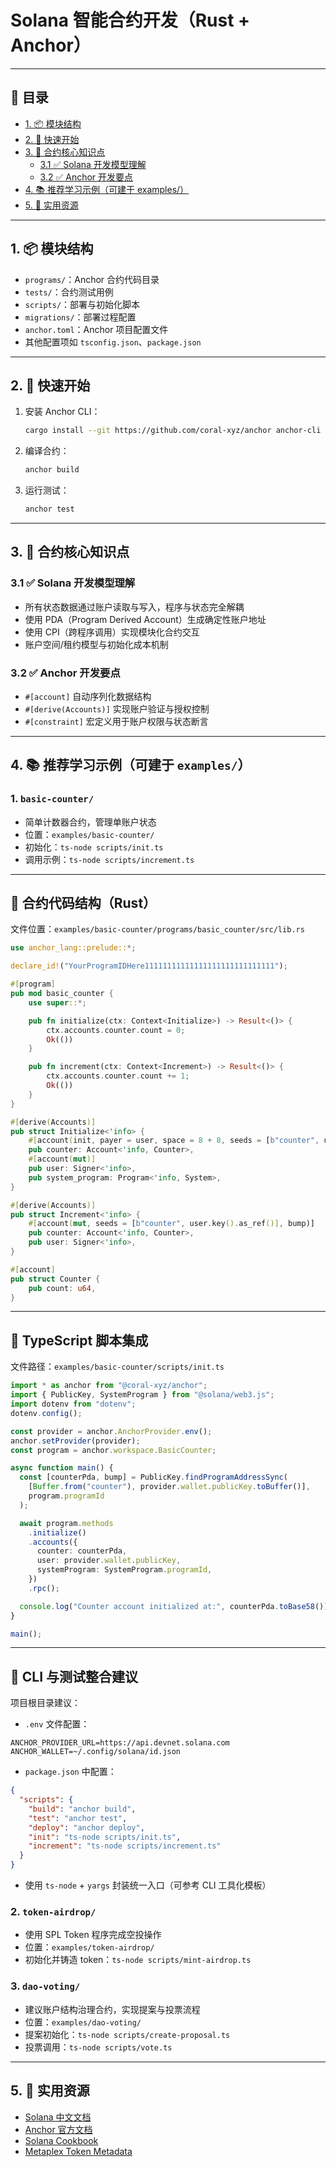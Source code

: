 # Solana 智能合约开发（Rust + Anchor）

---

## 📖 目录

- [1. 📦 模块结构](#1-模块结构)
- [2. 🚀 快速开始](#2-快速开始)
- [3. 🧠 合约核心知识点](#3-合约核心知识点)
  - [3.1 ✅ Solana 开发模型理解](#31-solana-开发模型理解)
  - [3.2 ✅ Anchor 开发要点](#32-anchor-开发要点)
- [4. 📚 推荐学习示例（可建于 examples/）](#4-推荐学习示例可建于-examples)
- [5. 🔗 实用资源](#5-实用资源)

---

## 1. 📦 模块结构

- `programs/`：Anchor 合约代码目录
- `tests/`：合约测试用例
- `scripts/`：部署与初始化脚本
- `migrations/`：部署过程配置
- `anchor.toml`：Anchor 项目配置文件
- 其他配置项如 `tsconfig.json`、`package.json`

---

## 2. 🚀 快速开始

1. 安装 Anchor CLI：

   ```bash
   cargo install --git https://github.com/coral-xyz/anchor anchor-cli --locked
   ```

2. 编译合约：

   ```bash
   anchor build
   ```

3. 运行测试：

   ```bash
   anchor test
   ```

---

## 3. 🧠 合约核心知识点

### 3.1 ✅ Solana 开发模型理解

- 所有状态数据通过账户读取与写入，程序与状态完全解耦
- 使用 PDA（Program Derived Account）生成确定性账户地址
- 使用 CPI（跨程序调用）实现模块化合约交互
- 账户空间/租约模型与初始化成本机制

### 3.2 ✅ Anchor 开发要点

- `#[account]` 自动序列化数据结构
- `#[derive(Accounts)]` 实现账户验证与授权控制
- `#[constraint]` 宏定义用于账户权限与状态断言

---

## 4. 📚 推荐学习示例（可建于 `examples/`）

### 1. `basic-counter/`
- 简单计数器合约，管理单账户状态
- 位置：`examples/basic-counter/`
- 初始化：`ts-node scripts/init.ts`
- 调用示例：`ts-node scripts/increment.ts`

---

## 🧱 合约代码结构（Rust）

文件位置：`examples/basic-counter/programs/basic_counter/src/lib.rs`

```rust
use anchor_lang::prelude::*;

declare_id!("YourProgramIDHere11111111111111111111111111111");

#[program]
pub mod basic_counter {
    use super::*;

    pub fn initialize(ctx: Context<Initialize>) -> Result<()> {
        ctx.accounts.counter.count = 0;
        Ok(())
    }

    pub fn increment(ctx: Context<Increment>) -> Result<()> {
        ctx.accounts.counter.count += 1;
        Ok(())
    }
}

#[derive(Accounts)]
pub struct Initialize<'info> {
    #[account(init, payer = user, space = 8 + 8, seeds = [b"counter", user.key().as_ref()], bump)]
    pub counter: Account<'info, Counter>,
    #[account(mut)]
    pub user: Signer<'info>,
    pub system_program: Program<'info, System>,
}

#[derive(Accounts)]
pub struct Increment<'info> {
    #[account(mut, seeds = [b"counter", user.key().as_ref()], bump)]
    pub counter: Account<'info, Counter>,
    pub user: Signer<'info>,
}

#[account]
pub struct Counter {
    pub count: u64,
}
```

---

## 📜 TypeScript 脚本集成

文件路径：`examples/basic-counter/scripts/init.ts`

```ts
import * as anchor from "@coral-xyz/anchor";
import { PublicKey, SystemProgram } from "@solana/web3.js";
import dotenv from "dotenv";
dotenv.config();

const provider = anchor.AnchorProvider.env();
anchor.setProvider(provider);
const program = anchor.workspace.BasicCounter;

async function main() {
  const [counterPda, bump] = PublicKey.findProgramAddressSync(
    [Buffer.from("counter"), provider.wallet.publicKey.toBuffer()],
    program.programId
  );

  await program.methods
    .initialize()
    .accounts({
      counter: counterPda,
      user: provider.wallet.publicKey,
      systemProgram: SystemProgram.programId,
    })
    .rpc();

  console.log("Counter account initialized at:", counterPda.toBase58());
}

main();
```

---

## 🧪 CLI 与测试整合建议

项目根目录建议：

- `.env` 文件配置：

```
ANCHOR_PROVIDER_URL=https://api.devnet.solana.com
ANCHOR_WALLET=~/.config/solana/id.json
```

- `package.json` 中配置：

```json
{
  "scripts": {
    "build": "anchor build",
    "test": "anchor test",
    "deploy": "anchor deploy",
    "init": "ts-node scripts/init.ts",
    "increment": "ts-node scripts/increment.ts"
  }
}
```

- 使用 `ts-node` + `yargs` 封装统一入口（可参考 CLI 工具化模板）

### 2. `token-airdrop/`
- 使用 SPL Token 程序完成空投操作
- 位置：`examples/token-airdrop/`
- 初始化并铸造 token：`ts-node scripts/mint-airdrop.ts`

### 3. `dao-voting/`
- 建议账户结构治理合约，实现提案与投票流程
- 位置：`examples/dao-voting/`
- 提案初始化：`ts-node scripts/create-proposal.ts`
- 投票调用：`ts-node scripts/vote.ts`

---

## 5. 🔗 实用资源

- [Solana 中文文档](https://solana.wiki/)
- [Anchor 官方文档](https://book.anchor-lang.com/)
- [Solana Cookbook](https://solanacookbook.com/)
- [Metaplex Token Metadata](https://docs.metaplex.com/)
